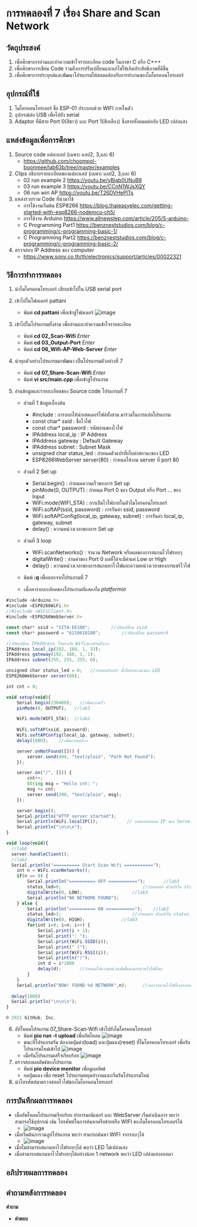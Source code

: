 #  การทดลองที่่ 7 เรื่อง Share and Scan Network

##  วัตถุประสงค์
 1. เพื่อศึกษาการอ่านและทำความเข้าใจรายละเอียด code ในภาษา C หรือ C+++
 2. เพื่อศึกษาการเขียน Code รวมถึงการปรับเปลี่ยนและแก้ไขให้เกิดประสิทธิภาพที่ดีขึ้น
 3. เพื่อศึกษาการประยุกต์และพัฒนาโปรแกรมให้สอดคล้องกับการทำงานของไมโครคอนโทรเลอร์

##  อุปกรณ์ที่ใช้
   1. ไมโครคอนโทรเลอร์ ชื่อ ESP-01 ประกอบด้วย WIFI ภายในตัว
   2. อุปกรณ์ต่อ USB เพื่อไปยัง serial
   3. Adaptor ที่มีสาย Port 0(สีขาว) และ Port 1(สีเหลือง) ซึ่งสายทั้งหมดต่อกับ LED เปล่งแสง

##  แหล่งข้อมูลเพื่อการศึกษา
 1. Source code แต่ละแลป (เฉพาะ แลป2, 3,และ 6)
 	- https://github.com/choompol-boonmee/lab63b/tree/master/examples
 2. Clips อธิบายรายละเอียดของแต่ละแลป (เฉพาะ แลป2, 3,และ 6)
	- 02 run example 2 https://youtu.be/yBjab0UNuB8
	- 03 run example 3 https://youtu.be/CCnN1WJsXQY
	- 06 run wiri AP https://youtu.be/T26DVHePlTs
 3. แหล่งรวบรวม Code ที่นำมาใช้
  	- การใช้งานเริ่มต้น ESP8266 https://blog.thaieasyelec.com/getting-started-with-esp8266-nodemcu-ch5/
  	- การใช้งาน Arduino https://www.allnewstep.com/article/205/5-arduino-
 	- C Programming Part1 https://benzneststudios.com/blog/c-programming/c-programming-basic-1/
 	- C Programming Part2 https://benzneststudios.com/blog/c-programming/c-programming-basic-2/
 4. ตรวจสอบ IP Address ของ computer
 	- https://www.sony.co.th/th/electronics/support/articles/00022321
 
##  วิธีการทำการทดลอง
 1. นำไมโครคอนโทรเลอร์ เสียบเข้าไปใน USB serial port
 2. เข้าไปในโฟลเดอร์ pattani
	- พิมพ์ **cd pattani** เพื่อเข้าสู่โฟลเดอร์
![image](https://user-images.githubusercontent.com/80879429/113065867-bf6b0e00-91e3-11eb-9243-a90494902fbb.png)

 3. เข้าไปในโปรแกรมทั้งสาม เพื่ออ่านและทำความเข้าใจรายละเอียด
	- พิมพ์ **cd 02_Scan-Wifi** *Enter*
	- พิมพ์ **cd 03_Output-Port** *Enter*
	- พิมพ์ **cd 06_Wifi-AP-Web-Server** *Enter*
 4. นำทุกตัวอย่างโปรแกรมมาพัฒนา  เป็นโปรแกรมตัวอย่างที่ 7 
	- พิมพ์ **cd 07_Share-Scan-Wifi** *Enter*
	- พิมพ์ **vi src/main.cpp** เพื่อเข้าสู่โปรแกรม
 5. อ่านข้อมูลและรายละเอียดของ Source code โปรแกรมที่ 7
	- ส่วนที่ 1 ข้อมูลเบื้องต้น 
		- #include <name of header file> : การบอกให้นำเฮดเดอร์ไฟล์ทั้งสาม มาร่วมในการแปลโปรแกรม
		- const char* ssid : ชื่อไวไฟ
		- const char* password : รหัสผ่านของไวไฟ
		- IPAddress local_ip : IP Address
		- IPAddress gateway : Default Gateway
		- IPAddress subnet : Subnet Mask
		- unsigned char status_led : กำหนดตัวแปรที่เก็บค่าสถานะของ LED
		- ESP8266WebServer server(80) : กำหนดให้งาน server ที่ port 80
	- ส่วนที่ 2 Set up
		- Serial.begin() : กำหนดความเร็วของการ Set up 
		- pinMode(0, OUTPUT) : กำหนด Port 0 ของ Output หรือ Port ... ของ Input
		- WiFi.mode(WIFI_STA) : การเปิดไวไฟภายในตัวไมโครคอนโทรเลอร์
		- WiFi.softAP(ssid, password) : การรันค่า ssid, password
		- WiFi.softAPConfig(local_ip, gateway, subnet) : การรันค่า local_ip, gateway, subnet
		- delay() : ความหน่วงเวลาของการ Set up

	- ส่วนที่ 3 loop
		- WiFi.scanNetworks() : จำนวน Network หรือผลของการสแกนไวไฟรอบๆ
		- digitalWrite() : อ่านค่าของ Port 0 ผลที่ได้จะมีค่าแค่ Low or High
		- delay() : ความหน่วงเวลาของการสแกนหาไวไฟและความหน่วงเวลาของการแชร์ไวไฟ
	- พิมพ์ **:q** เพื่อออกจากโปรแกรมที่ 7
	- *เนื้อหารายละเอียดของโปรแกรมที่แสดงใน platformio*

```javascript
#include <Arduino.h>
#include <ESP8266WiFi.h>
//#include <WiFiClient.h>
#include <ESP8266WebServer.h>

const char* ssid = "SITA-EE108";		//ปรับเปลี่ยน ssid
const char* password = "6210610108";		//ปรับเปลี่ยน password

//ปรับเปลี่ยน IPAddress ให้ตรงกับ Wifiของบ้านตัวเอง
IPAddress local_ip(192, 168, 1, 33);    
IPAddress gateway(192, 168, 1, 1);
IPAddress subnet(255, 255, 255, 0);

unsigned char status_led = 0;   //กำหนดตัวแปร ที่เก็บค่าสถานะของ LED
ESP8266WebServer server(80);

int cnt = 0;

void setup(void){
	Serial.begin(230400);   //เพิ่มความเร็ว
	pinMode(0, OUTPUT);   //lab3

	WiFi.mode(WIFI_STA);  //lab2
  
	WiFi.softAP(ssid, password);
	WiFi.softAPConfig(local_ip, gateway, subnet);
	delay(1000);    //เพิ่มความหน่วง

	server.onNotFound([]() {
		server.send(404, "text/plain", "Path Not Found");
	});

	server.on("/", []() {
		cnt++;
		String msg = "Hello cnt: ";
		msg += cnt;
		server.send(200, "text/plain", msg);
	});

	server.begin();
	Serial.println("HTTP server started");
	Serial.println(WiFi.localIP());           // แสดงหมายเลข IP ของ Server
	Serial.println("\n\n\n");
}

void loop(void){
  //lab6
  server.handleClient();
  //lab2
  Serial.println("========== Start Scan Wifi ===========");
	int n = WiFi.scanNetworks();
	if(n == 0) {
		Serial.println("========== OFF ===========");		//lab3
		status_led=0;                   			//กำหนดค่า ตัวแปรใน status_led=0
		digitalWrite(0, LOW);					//lab3
		Serial.println("NO NETWORK FOUND");
	} else {
		Serial.println("========== ON ===========");	//lab3
		status_led=1;                   		//กำหนดค่า ตัวแปรใน status_led=1
		digitalWrite(0, HIGH);				//lab3
		for(int i=0; i<n; i++) {
			Serial.print(i + 1);
			Serial.print(": ");
			Serial.print(WiFi.SSID(i));
			Serial.print(" (");
			Serial.print(WiFi.RSSI(i));
			Serial.println(")");
			int d = i*1000
			delay(d);		//กำหนดให้ความหน่วงเพิ่มขึ้นตามจำนวนไวไฟที่พบ
		}
	}
	Serial.println("NOW! FOUND %d NETWORK",n);		//บอกจำนวนไวไฟที่เจอรอบสถานที่นั้น
  
  delay(1000)
  Serial.println("\n\n\n");
}

© 2021 GitHub, Inc.
```
 6. อัปโหลดโปรแกรม 07_Share-Scan-Wifi เข้าไปยังไมโครคอนโทรเลอร์
      - พิมพ์ **pio run -t upload** เพื่ออัพโหลด
      ![image](https://user-images.githubusercontent.com/80879429/112097793-3c3e2c80-8bd3-11eb-996e-32ca2630c4d9.jpg)
      - ขณะที่โปรแกรมรัน ต้องกดปุ่มดำ(load)  และปุ่มแดง(reset) ที่ไมโครคอนโทรเลอร์ เพื่อรับโปรแกรมใหม่เข้าไป
      ![image](https://user-images.githubusercontent.com/80879429/112098051-b53d8400-8bd3-11eb-81a0-603bb97c49a6.png)
      - เมื่อรันโปรแกรมเสร็จเรียบร้อย
      ![image](https://user-images.githubusercontent.com/80879429/112096308-9db0cc00-8bd0-11eb-8e18-ad50c46ef244.png)
 7. ตรวจสอบผลลัพธ์ของโปรแกรม    
      - พิมพ์ **pio device monitor** เพื่อดูผลลัพธ์
      - กดปุ่มแดง เพื่อ reset โปรแกรมหยุดทำงานและเริ่มรันโปรแกรมใหม่
 8. นำโทรศัพท์มาตรวจสอบไวไฟของไมโครคอนโทรเลอร์

##  การบันทึกผลการทดลอง
 * เมื่ออัพโหลดโปรแกรมเรียบร้อย ทำการมอนิเตอร์ และ WebServer เริ่มดำเนินการ พบว่า สามารถใช้อุปกรณ์ เช่น โทรศัพท์ในการค้นหาครือข่ายหรือ WIFI ของไมโครคอนโทรเลอร์ได้
	* ![image](https://user-images.githubusercontent.com/80879429/112264428-7840c280-8ca3-11eb-9c96-ccc8b082a24a.png)
 * เมื่อเริ่มต้นการวนลูปโปรแกรม พบว่า สามารถค้นหา WIFI จากรอบๆได้ 
	* ![image](https://user-images.githubusercontent.com/80879429/112289756-29a22100-8cc1-11eb-82ca-e945cb5c5e8c.png)
 * เมื่อไม่สามารถสแกนหาไวไฟรอบๆได้ พบว่า LED ไม่เปล่งแสง
 * เมื่อสามารถสแกนหาไวไฟรอบๆได้อย่างน้อย 1 network พบว่า LED เปล่งแสงออกมา

##  อภิปรายผลการทดลอง

##  คำถามหลังการทดลอง
**คำถาม**   
*  **คำตอบ** 

